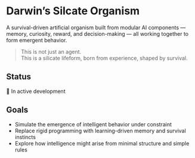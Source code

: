 # Darwin’s Silcate Organism

A survival-driven artificial organism built from modular AI components — memory, curiosity, reward, and decision-making — all working together to form emergent behavior.

> This is not just an agent.  
> This is a silicate lifeform, born from experience, shaped by survival. 

## Status
🧪 In active development  

## Goals
- Simulate the emergence of intelligent behavior under constraint
- Replace rigid programming with learning-driven memory and survival instincts
- Explore how intelligence might arise from minimal structure and simple rules
